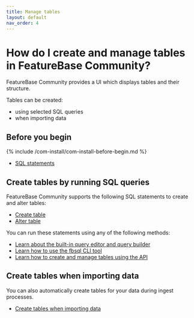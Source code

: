 ```yaml
---
title: Manage tables
layout: default
nav_order: 4
---
```


# How do I create and manage tables in FeatureBase Community?

FeatureBase Community provides a UI which displays tables and their structure.

Tables can be created:
* using selected SQL queries
* when importing data

## Before you begin

{% include /com-install/com-install-before-begin.md %}
* [SQL statements](https://docs.featurebase.com/docs/sql-guide/statements//statements-home)

## Create tables by running SQL queries

FeatureBase Community supports the following SQL statements to create and alter tables:

* [Create table](https://docs.featurebase.com/docs/sql-guide/statements//statement-table-create)
* [Alter table](https://docs.featurebase.com/docs/sql-guide/statements//statement-table-alter)

You can run these statements using any of the following methods:

* [Learn about the built-in query editor and query builder](/docs/community/com-query/com-query-home)
* [Learn how to use the fbsql CLI tool](/docs/tools/fbsql/fbsql-home)
* [Learn how to create and manage tables using the API](/docs/community/com-api/com-api-home)

## Create tables when importing data

You can also automatically create tables for your data during ingest processes.

* [Create tables when importing data](/docs/community/com-ingest/com-ingest-manage)
